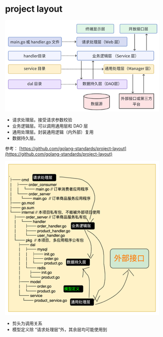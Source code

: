 # project layout
![img.png](image/img.png)

* 请求处理层。接受请求参数校验
* 业务逻辑层。可以调用通用层和 DAO 层
* 通用处理层。封装通用逻辑（内外部）复用
* 数据持久层。

参考：
[https://github.com/golang-standards/project-layout](https://github.com/golang-standards/project-layout)

![img_2.png](image/img_2.png)
* 剪头为调用关系
* 模型定义除 “请求处理层”外，其余层均可能使用到